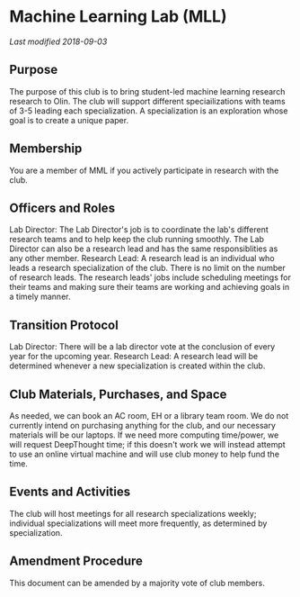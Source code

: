 # Machine Learning Lab (MLL)
*Last modified 2018-09-03*

## Purpose
The purpose of this club is to bring student-led machine learning research research to Olin. The club will support different speciailizations with teams of 3-5 leading each specialization. A specialization is an exploration whose goal is to create a unique paper.

## Membership
You are a member of MML if you actively participate in research with the club.

## Officers and Roles
Lab Director: The Lab Director's job is to coordinate the lab's different research teams and to help keep the club running smoothly.  The Lab Director can also be a research lead and has the same responsiblities as any other member.
Research Lead: A research lead is an individual who leads a research specialization of the club. There is no limit on the number of research leads. The research leads' jobs include scheduling meetings for their teams and making sure their teams are working and achieving goals in a timely manner.

## Transition Protocol
Lab Director: There will be a lab director vote at the conclusion of every year for the upcoming year.
Research Lead: A research lead will be determined whenever a new specialization is created within the club. 

## Club Materials, Purchases, and Space
As needed, we can book an AC room, EH or a library team room. We do not currently intend on purchasing anything for the club, and our necessary materials will be our laptops. If we need more computing time/power, we will request DeepThought time; if this doesn't work we will instead attempt to use an online virtual machine and will use club money to help fund the time.

## Events and Activities
The club will host meetings for all research specializations weekly; individual specializations will meet more frequently, as determined by specialization.

## Amendment Procedure
This document can be amended by a majority vote of club members.
